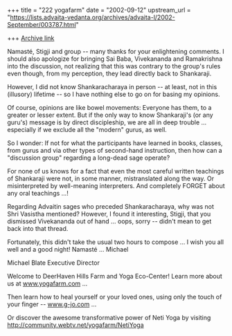 +++
title = "222 yogafarm"
date = "2002-09-12"
upstream_url = "https://lists.advaita-vedanta.org/archives/advaita-l/2002-September/003787.html"

+++
[Archive link](https://lists.advaita-vedanta.org/archives/advaita-l/2002-September/003787.html)

Namasté, Stigji and group -- many thanks for your enlightening
comments.  I should also apologize for bringing Sai Baba, Vivekananda
and Ramakrishna into the discussion, not realizing that this was
contrary to the group's rules even though, from my perception, they lead
directly back to Shankaraji.

However, I did not know Shankaracharaya in person -- at least, not in
this (illusory) lifetime -- so I have nothing else to go on for basing
my opinions.

Of course, opinions are like bowel movements: Everyone has them, to a
greater or lesser extent.  But if the only way to know Shankaraji's (or
any guru's) message is by direct discipleship, we are all in deep
trouble ... especially if we exclude all the "modern" gurus, as well.

So I wonder: If not for what the participants have learned in books,
classes, from gurus and via other types of second-hand instruction, then
how can a "discussion group" regarding a long-dead sage operate?

For none of us knows for a fact that even the most careful written
teachings of Shankaraji were not, in some manner, mistranslated along
the way.  Or misinterpreted by well-meaning interpreters.  And
completely FORGET about any oral teachings ...!

Regarding Advaitin sages who preceded Shankaracharaya, why was not Shri
Vasistha mentioned?  However, I found it interesting, Stigji, that you
dismissed Vivekananda out of hand ... oops, sorry -- didn't mean to get
back into that thread.

Fortunately, this didn't take the usual two hours to compose ... I wish
you all well and a good night!  Namasté ... Michael

Michael Blate
Executive Director

Welcome to DeerHaven Hills Farm and Yoga Eco-Center!  Learn more about
us at www.yogafarm.com ...

Then learn how to heal yourself or your loved ones, using only the touch
of your finger -- www.g-jo.com ...

Or discover the awesome transformative power of Neti Yoga by visiting
http://community.webtv.net/yogafarm/NetiYoga


